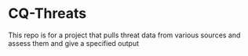 # CQ-Threats

This repo is for a project that pulls threat data from various sources and assess them and give a specified output
